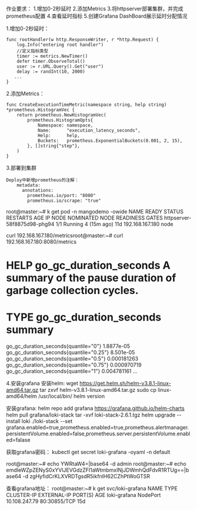 作业要求：
1.增加0-2秒延时
2.添加Metrics
3.将httpserver部署集群，并完成prometheus配置
4.查看延时指标
5.创建Grafana DashBoard展示延时分配情况

1.增加0-2秒延时：
```
func rootHandler(w http.ResponseWriter, r *http.Request) {
	log.Info("entering root handler")
	//定义指标类型
	timer := metrics.NewTimer()
	defer timer.ObserveTotal()
	user := r.URL.Query().Get("user")
	delay := randInt(10, 2000)
   ...	
}

```
2.添加Metrics：
```
func CreateExecutionTimeMetric(namespace string, help string) *prometheus.HistogramVec {
	return prometheus.NewHistogramVec(
		prometheus.HistogramOpts{
			Namespace: namespace,
			Name:      "execution_latency_seconds",
			Help:      help,
			Buckets:   prometheus.ExponentialBuckets(0.001, 2, 15),
		}, []string{"step"},
	)
}

```

3.部署到集群
```
Deploy中新增prometheus的注解：
    metadata:
      annotations:
        prometheus.io/port: "8080"
        prometheus.io/scrape: "true"

```
root@master:~# k get pod -n mangodemo -owide
NAME                          READY   STATUS    RESTARTS      AGE   IP                NODE   NOMINATED NODE   READINESS GATES
httpserver-58f8875d98-phg94   1/1     Running   4 (15m ago)   11d   192.168.167.180   node   <none>           <none>

curl 192.168.167.180/metricsroot@master:~# curl 192.168.167.180:8080/metrics
# HELP go_gc_duration_seconds A summary of the pause duration of garbage collection cycles.
# TYPE go_gc_duration_seconds summary
go_gc_duration_seconds{quantile="0"} 1.8877e-05
go_gc_duration_seconds{quantile="0.25"} 8.501e-05
go_gc_duration_seconds{quantile="0.5"} 0.000181263
go_gc_duration_seconds{quantile="0.75"} 0.000970719
go_gc_duration_seconds{quantile="1"} 0.004781161
...

4.安装grafana
安装helm:
wget https://get.helm.sh/helm-v3.8.1-linux-amd64.tar.gz
tar zxvf helm-v3.8.1-linux-amd64.tar.gz
sudo cp linux-amd64/helm /usr/local/bin/
helm version

安装grafana:
helm repo add grafana https://grafana.github.io/helm-charts
helm pull grafana/loki-stack
tar -xvf loki-stack-2.6.1.tgz
helm upgrade --install loki ./loki-stack --set grafana.enabled=true,prometheus.enabled=true,prometheus.alertmanager.persistentVolume.enabled=false,prometheus.server.persistentVolume.enabled=falase

获取grafana密码：
kubectl get secret loki-grafana -oyaml -n default

root@master:~# echo YWRtaW4=|base64 -d
admin
root@master:~# echo emdIeWZpZENyS0xYVlJEVGdzZFI1aWtmbmxINjJDWmhQdFdvR1RTUg==|base64 -d
zgHyfidCrKLXVRDTgsdR5ikfnlH62CZhPtWoGTSR

查看grafana地址：
root@master:~# k get svc/loki-grafana
NAME           TYPE       CLUSTER-IP      EXTERNAL-IP   PORT(S)        AGE
loki-grafana   NodePort   10.108.247.79   <none>        80:30855/TCP   15d




